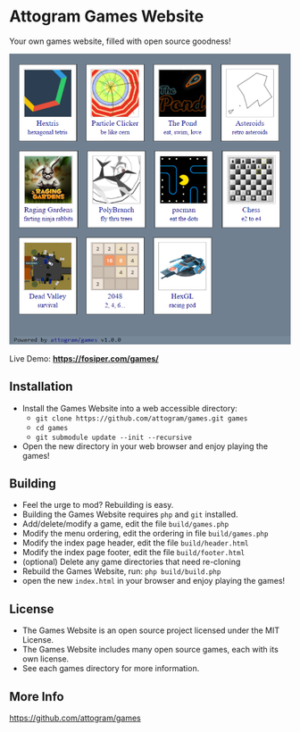 # Attogram Games Website

Your own games website, filled with open source goodness!

[![Games Website](https://raw.githubusercontent.com/attogram/attogram-docs/master/games/games.png)](https://github.com/attogram/games)

Live Demo: **<https://fosiper.com/games/>**

## Installation

* Install the Games Website into a web accessible directory:
  * `git clone https://github.com/attogram/games.git games`
  * `cd games`
  * `git submodule update --init --recursive`
* Open the new directory in your web browser and enjoy playing the games!

## Building

* Feel the urge to mod?  Rebuilding is easy.
* Building the Games Website requires `php` and `git` installed.
* Add/delete/modify a game, edit the file `build/games.php`
* Modify the menu ordering, edit the ordering in file `build/games.php`
* Modify the index page header, edit the file `build/header.html`
* Modify the index page footer, edit the file `build/footer.html`
* (optional) Delete any game directories that need re-cloning
* Rebuild the Games Website, run: `php build/build.php`
* open the new `index.html` in your browser and enjoy playing the games!

## License

* The Games Website is an open source project licensed under the MIT License.
* The Games Website includes many open source games, each with its own license.   
* See each games directory for more information.

## More Info

<https://github.com/attogram/games>
